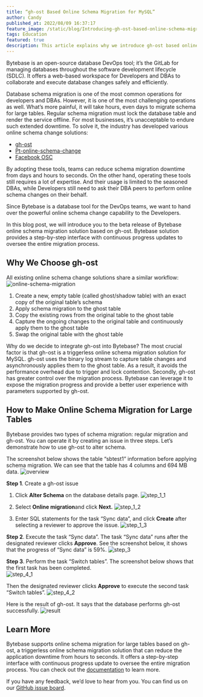 ```yaml
---
title: “gh-ost Based Online Schema Migration for MySQL”
author: Candy
published_at: 2022/08/09 16:37:17
feature_image: /static/blog/Introducing-gh-ost-based-online-schema-migration-for-mysql/cover.webp
tags: Education
featured: true
description: This article explains why we introduce gh-ost based online schema migration and how to perform an online schema migration without downtime in Bytebase.
---
```


Bytebase is an open-source database DevOps tool; it’s the GitLab for managing databases throughout the software development lifecycle (SDLC). It offers a web-based workspace for Developers and DBAs to collaborate and execute database changes safely and efficiently.

Database schema migration is one of the most common operations for developers and DBAs. However, it is one of the most challenging operations as well. What’s more painful, it will take hours, even days to migrate schema for large tables. Regular schema migration must lock the database table and render the service offline. For most businesses, it’s unacceptable to endure such extended downtime. To solve it, the industry has developed various online schema change solutions:
* [gh-ost](https://github.com/github/gh-ost)
* [Pt-online-schema-change](https://www.percona.com/doc/percona-toolkit/3.0/pt-online-schema-change.html)
* [Facebook OSC](https://github.com/facebookincubator/OnlineSchemaChange)

By adopting these tools, teams can reduce schema migration downtime from days and hours to seconds. On the other hand, operating these tools still requires a lot of expertise. And their usage is limited to the seasoned DBAs, while Developers still need to ask their DBA peers to perform online schema changes on their behalf.

Since Bytebase is a database tool for the DevOps teams, we want to hand over the powerful online schema change capability to the Developers.

In this blog post, we will introduce you to the beta release of Bytebase online schema migration solution based on gh-ost. Bytebase solution provides a step-by-step interface with continuous progress updates to oversee the entire migration process.

## Why We Choose gh-ost

All existing online schema change solutions share a similar workflow:
![online-schema-migration](/static/blog/gh-ost-based-online-schema-migration-for-mysql/online-schema-migration.webp)

1. Create a new, empty table (called ghost/shadow table) with an exact copy of the original table’s schema
2. Apply schema migration to the ghost table
3. Copy the existing rows from the original table to the ghost table
4. Capture the ongoing changes to the original table and continuously apply them to the ghost table
5. Swap the original table with the ghost table

Why do we decide to integrate gh-ost into Bytebase? The most crucial factor is that gh-ost is a triggerless online schema migration solution for MySQL. gh-ost uses the binary log stream to capture table changes and asynchronously applies them to the ghost table. As a result, it avoids the performance overhead due to trigger and lock contention. Secondly, gh-ost has greater control over the migration process. Bytebase can leverage it to expose the migration progress and provide a better user experience with parameters supported by gh-ost.

## How to Make Online Schema Migration for Large Tables

Bytebase provides two types of schema migration: regular migration and gh-ost. You can operate it by creating an issue in three steps. Let’s demonstrate how to use gh-ost to alter schema.

The screenshot below shows the table “sbtest1” information before applying schema migration. We can see that the table has 4 columns and 694 MB data.
![overview](/static/blog/gh-ost-based-online-schema-migration-for-mysql/overview.webp)

**Step 1**. Create a gh-ost issue
1. Click **Alter Schema** on the database details page. 
![step_1_1](/static/blog/gh-ost-based-online-schema-migration-for-mysql/step_1_1.webp)

2. Select **Online migration**and click **Next.**
![step_1_2](/static/blog/gh-ost-based-online-schema-migration-for-mysql/step_1_2.webp)

3. Enter SQL statements for the task “Sync data”, and click **Create** after selecting a reviewer to approve the issue.
![step_1_3](/static/blog/gh-ost-based-online-schema-migration-for-mysql/step_1_3.webp)

**Step 2**. Execute the task “Sync data”.
The task “Sync data” runs after the designated reviewer clicks **Approve**. See the screenshot below, it shows that the progress of “Sync data” is 59%. 
![step_3](/static/blog/gh-ost-based-online-schema-migration-for-mysql/step_3.webp)

**Step 3**. Perform the task “Switch tables”.
The screenshot below shows that the first task has been completed.  
![step_4_1](/static/blog/gh-ost-based-online-schema-migration-for-mysql/step_4_1.webp)

Then the designated reviewer clicks **Approve** to execute the second task “Switch tables”.
![step_4_2](/static/blog/gh-ost-based-online-schema-migration-for-mysql/step_4_2.webp)

Here is the result of gh-ost. It says that the database performs gh-ost successfully.
![result](/static/blog/gh-ost-based-online-schema-migration-for-mysql/result.webp)
 
## Learn More
Bytebase supports online schema migration for large tables based on gh-ost, a triggerless online schema migration solution that can reduce the application downtime from hours to seconds. It offers a step-by-step interface with continuous progress update to oversee the entire migration process. You can check out the [documentation](https://www.bytebase.com/docs/change-database/online-schema-migration-for-mysql) to learn more.

If you have any feedback, we’d love to hear from you. You can find us on our [GitHub issue board](https://github.com/bytebase/bytebase/issues).

